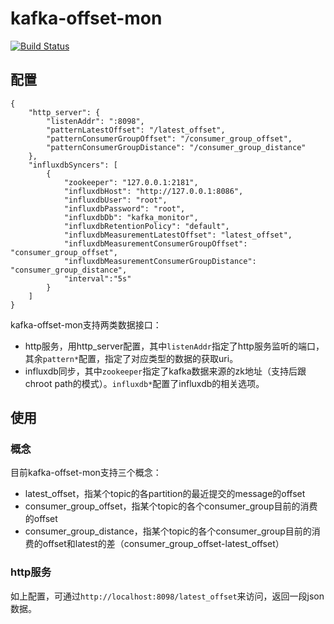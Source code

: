# kafka-offset-mon

[![Build Status](https://travis-ci.org/crask/kafka-offset-mon.svg?branch=master)](https://travis-ci.org/crask/kafka-offset-mon)

## 配置

```
{
    "http_server": {
        "listenAddr": ":8098",
        "patternLatestOffset": "/latest_offset",
        "patternConsumerGroupOffset": "/consumer_group_offset",
        "patternConsumerGroupDistance": "/consumer_group_distance"
    },
    "influxdbSyncers": [
        {
            "zookeeper": "127.0.0.1:2181",
            "influxdbHost": "http://127.0.0.1:8086",
            "influxdbUser": "root",
            "influxdbPassword": "root",
            "influxdbDb": "kafka_monitor",
            "influxdbRetentionPolicy": "default",
            "influxdbMeasurementLatestOffset": "latest_offset",
            "influxdbMeasurementConsumerGroupOffset": "consumer_group_offset",
            "influxdbMeasurementConsumerGroupDistance": "consumer_group_distance",
			"interval":"5s"
        }
    ]
}
```

kafka-offset-mon支持两类数据接口：

* http服务，用http_server配置，其中`listenAddr`指定了http服务监听的端口，其余`pattern*`配置，指定了对应类型的数据的获取uri。
* influxdb同步，其中`zookeeper`指定了kafka数据来源的zk地址（支持后跟chroot path的模式）。`influxdb*`配置了influxdb的相关选项。

## 使用
### 概念
目前kafka-offset-mon支持三个概念：
* latest_offset，指某个topic的各partition的最近提交的message的offset
* consumer_group_offset，指某个topic的各个consumer_group目前的消费的offset
* consumer_group_distance，指某个topic的各个consumer_group目前的消费的offset和latest的差（consumer_group_offset-latest_offset）

### http服务
如上配置，可通过`http://localhost:8098/latest_offset`来访问，返回一段json数据。
